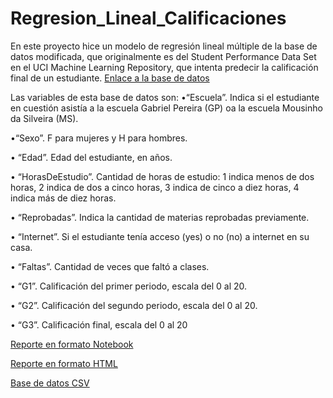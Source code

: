 # Regresion_Lineal_Calificaciones
En este proyecto hice un modelo de regresión lineal múltiple de la base de datos modificada, que originalmente es del Student Performance Data Set en el UCI Machine Learning Repository, que intenta predecir la calificación final de un estudiante.
[Enlace a la base de datos](https://archive.ics.uci.edu/dataset/320/student+performance)

Las variables de esta base de datos son:
•“Escuela”. Indica si el estudiante en cuestión asistía a la escuela Gabriel Pereira (GP) oa la escuela Mousinho da Silveira (MS). 

•“Sexo”. F para mujeres y H para hombres.

• “Edad”. Edad del estudiante, en años.

• “HorasDeEstudio”. Cantidad de horas de estudio: 1 indica menos de dos horas, 2
indica de dos a cinco horas, 3 indica de cinco a diez horas, 4 indica más de diez horas.

• “Reprobadas”. Indica la cantidad de materias reprobadas previamente.

• “Internet”. Si el estudiante tenía acceso (yes) o no (no) a internet en su casa.

• “Faltas”. Cantidad de veces que faltó a clases.

• “G1”. Calificación del primer periodo, escala del 0 al 20.

• “G2”. Calificación del segundo periodo, escala del 0 al 20.

• “G3”. Calificación final, escala del 0 al 20

[Reporte en formato Notebook](Modelo_Calificaciones.ipynb)

[Reporte en formato HTML](Modelo_Calificaciones.html)

[Base de datos CSV](https://github.com/Ethan-R-R/Regresion_Lineal_Calificaciones/blob/9e04c3a64e6fd878be5334ae1f71ecf922ed193a/A1.5%20Calificaciones.csv)

